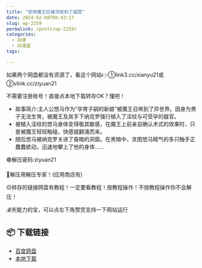 ```yaml
---
title: "拒绝魔王后被流放到了娼馆"
date: 2024-02-08T08:43:17
slug: wp-2259
permalink: /posts/wp-2259/
categories:
  - 动漫
  - 动漫盖
tags:

---
```


如果两个网盘都没有资源了，看这个网站👉①link3.cc/xianyu21或②vlink.cc/ziyuan21

不需要注册账号！直接点本地下载转存OK？懂吧！

*   故事简介:主人公悠马作为“孕育子嗣的新娘”被魔王召唤到了异世界。因身为男子无法生育，被魔王及其手下纳克罗强行植入了淫纹与可受孕的器官。
*   被植入淫纹的悠马身体变得极其敏感，在魔王上前亲自确认术式的效果时，只是被魔王轻轻触碰，快感就翻涌而来。
*   随后悠马被纳克罗关进了昏暗的洞窟。在黑暗中，贪图悠马精气的多只触手正蠢蠢欲动，迅速地攀上了他的身体……

🟢解压密码:ziyuan21

🔵解压用解压专家！(应用商店有)

🟡转存的链接网盘有教程！一定要看教程！按教程操作！不按教程操作你不会解压！

💰🈶能力的宝，可以点左下角赞赏支持一下网站运行

## 📦 下载链接
- [百度网盘](https://blziyuan21.com/pay-download/2259?key=a0f3aae4b1&down_id=0)
- [本地下载](https://blziyuan21.com/pay-download/2259?key=a0f3aae4b1&down_id=1)

